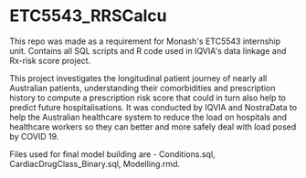 # ETC5543_RRSCalcu
This repo was made as a requirement for Monash's ETC5543  internship unit. Contains all SQL scripts and R code used in IQVIA's data linkage and Rx-risk score project.

This project investigates the longitudinal patient journey of nearly all Australian patients, understanding their comorbidities and prescription history to compute a prescription risk score that could in turn also help to predict future hospitalisations. It was conducted by IQVIA and NostraData to help the Australian healthcare system to reduce the load on hospitals and healthcare workers so they can better and more safely deal with load posed by COVID 19.

Files used for final model building are - Conditions.sql, CardiacDrugClass_Binary.sql, Modelling.rmd.
